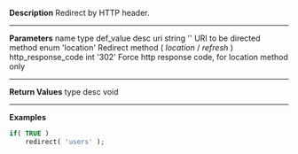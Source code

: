 **Description**
Redirect by HTTP header.

--------
**Parameters**
name	type	def_value	desc
uri	string	''	URI to be directed
method	enum	'location'	Redirect method ( *location* / *refresh* )
http_response_code	int	'302'	Force http response code, for location method only

--------
**Return Values**
type	desc
void

--------
**Examples**

```php
if( TRUE )
	redirect( 'users' );
```
